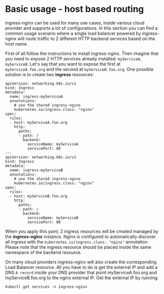 #  Basic usage - host based routing

ingress-nginx can be used for many use cases, inside various cloud provider and supports a lot of configurations. In this section you can find a common usage scenario where a single load balancer powered by ingress-nginx will route traffic to 2 different HTTP backend services based on the host name.

First of all follow the instructions to install ingress-nginx. Then imagine that you need to expose 2 HTTP services already installed: `myServiceA`, `myServiceB`. Let's say that you want to expose the first at `myServiceA.foo.org` and the second at `myServiceB.foo.org`. One possible solution is to create two **ingress** resources:

```
apiVersion: networking.k8s.io/v1
kind: Ingress
metadata:
  name: ingress-myServiceA
  annotations:
    # use the shared ingress-nginx
    kubernetes.io/ingress.class: "nginx"
spec:
  rules:
  - host: myServiceA.foo.org
    http:
      paths:
      - path: /
        backend:
          serviceName: myServiceA
          servicePort: 80
---
apiVersion: networking.k8s.io/v1
kind: Ingress
metadata:
  name: ingress-myServiceB
  annotations:
    # use the shared ingress-nginx
    kubernetes.io/ingress.class: "nginx"
spec:
  rules:
  - host: myServiceB.foo.org
    http:
      paths:
      - path: /
        backend:
          serviceName: myServiceB
          servicePort: 80
```

When you apply this yaml, 2 ingress resources will be created managed by the **ingress-nginx** instance. Nginx is configured to automatically discover all ingress with the `kubernetes.io/ingress.class: "nginx"` annotation.
Please note that the ingress resource should be placed inside the same namespace of the backend resource.

On many cloud providers ingress-nginx will also create the corresponding Load Balancer resource. All you have to do is get the external IP and add a DNS `A record` inside your DNS provider that point myServiceA.foo.org and myServiceB.foo.org to the nginx external IP. Get the external IP by running:

```
kubectl get services -n ingress-nginx
```
